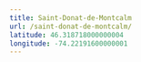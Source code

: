 ```yaml
---
title: Saint-Donat-de-Montcalm
url: /saint-donat-de-montcalm/
latitude: 46.318718000000004
longitude: -74.22191600000001
---
```


